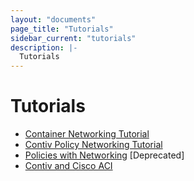 ```yaml
---
layout: "documents"
page_title: "Tutorials"
sidebar_current: "tutorials"
description: |-
  Tutorials
---
```


# Tutorials

- [Container Networking Tutorial](/documents/tutorials/container-101.html)
- [Contiv Policy Networking Tutorial](/documents/tutorials/contiv-policy.html)
- [Policies with Networking](/documents/tutorials/contiv-compose.html) [Deprecated]
- [Contiv and Cisco ACI](http://contiv.ciscolive.com/)
